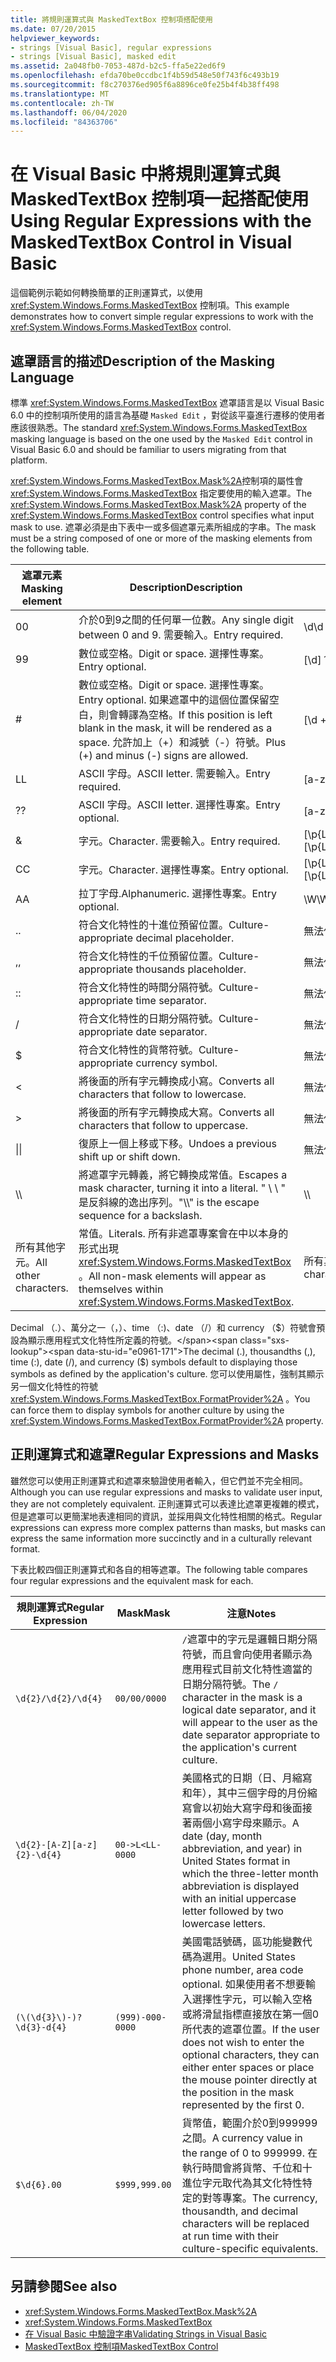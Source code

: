 ```yaml
---
title: 將規則運算式與 MaskedTextBox 控制項搭配使用
ms.date: 07/20/2015
helpviewer_keywords:
- strings [Visual Basic], regular expressions
- strings [Visual Basic], masked edit
ms.assetid: 2a048fb0-7053-487d-b2c5-ffa5e22ed6f9
ms.openlocfilehash: efda70be0ccdbc1f4b59d548e50f743f6c493b19
ms.sourcegitcommit: f8c270376ed905f6a8896ce0fe25b4f4b38ff498
ms.translationtype: MT
ms.contentlocale: zh-TW
ms.lasthandoff: 06/04/2020
ms.locfileid: "84363706"
---
```

# <a name="using-regular-expressions-with-the-maskedtextbox-control-in-visual-basic"></a><span data-ttu-id="e0961-102">在 Visual Basic 中將規則運算式與 MaskedTextBox 控制項一起搭配使用</span><span class="sxs-lookup"><span data-stu-id="e0961-102">Using Regular Expressions with the MaskedTextBox Control in Visual Basic</span></span>
<span data-ttu-id="e0961-103">這個範例示範如何轉換簡單的正則運算式，以使用 <xref:System.Windows.Forms.MaskedTextBox> 控制項。</span><span class="sxs-lookup"><span data-stu-id="e0961-103">This example demonstrates how to convert simple regular expressions to work with the <xref:System.Windows.Forms.MaskedTextBox> control.</span></span>  
  
## <a name="description-of-the-masking-language"></a><span data-ttu-id="e0961-104">遮罩語言的描述</span><span class="sxs-lookup"><span data-stu-id="e0961-104">Description of the Masking Language</span></span>  
 <span data-ttu-id="e0961-105">標準 <xref:System.Windows.Forms.MaskedTextBox> 遮罩語言是以 Visual Basic 6.0 中的控制項所使用的語言為基礎 `Masked Edit` ，對從該平臺進行遷移的使用者應該很熟悉。</span><span class="sxs-lookup"><span data-stu-id="e0961-105">The standard <xref:System.Windows.Forms.MaskedTextBox> masking language is based on the one used by the `Masked Edit` control in Visual Basic 6.0 and should be familiar to users migrating from that platform.</span></span>  
  
 <span data-ttu-id="e0961-106"><xref:System.Windows.Forms.MaskedTextBox.Mask%2A>控制項的屬性會 <xref:System.Windows.Forms.MaskedTextBox> 指定要使用的輸入遮罩。</span><span class="sxs-lookup"><span data-stu-id="e0961-106">The <xref:System.Windows.Forms.MaskedTextBox.Mask%2A> property of the <xref:System.Windows.Forms.MaskedTextBox> control specifies what input mask to use.</span></span> <span data-ttu-id="e0961-107">遮罩必須是由下表中一或多個遮罩元素所組成的字串。</span><span class="sxs-lookup"><span data-stu-id="e0961-107">The mask must be a string composed of one or more of the masking elements from the following table.</span></span>  
  
|<span data-ttu-id="e0961-108">遮罩元素</span><span class="sxs-lookup"><span data-stu-id="e0961-108">Masking element</span></span>|<span data-ttu-id="e0961-109">Description</span><span class="sxs-lookup"><span data-stu-id="e0961-109">Description</span></span>|<span data-ttu-id="e0961-110">正則運算式元素</span><span class="sxs-lookup"><span data-stu-id="e0961-110">Regular expression element</span></span>|  
|---------------------|-----------------|--------------------------------|  
|<span data-ttu-id="e0961-111">0</span><span class="sxs-lookup"><span data-stu-id="e0961-111">0</span></span>|<span data-ttu-id="e0961-112">介於0到9之間的任何單一位數。</span><span class="sxs-lookup"><span data-stu-id="e0961-112">Any single digit between 0 and 9.</span></span> <span data-ttu-id="e0961-113">需要輸入。</span><span class="sxs-lookup"><span data-stu-id="e0961-113">Entry required.</span></span>|<span data-ttu-id="e0961-114">\d</span><span class="sxs-lookup"><span data-stu-id="e0961-114">\d</span></span>|  
|<span data-ttu-id="e0961-115">9</span><span class="sxs-lookup"><span data-stu-id="e0961-115">9</span></span>|<span data-ttu-id="e0961-116">數位或空格。</span><span class="sxs-lookup"><span data-stu-id="e0961-116">Digit or space.</span></span> <span data-ttu-id="e0961-117">選擇性專案。</span><span class="sxs-lookup"><span data-stu-id="e0961-117">Entry optional.</span></span>|<span data-ttu-id="e0961-118">[\d]？</span><span class="sxs-lookup"><span data-stu-id="e0961-118">[ \d]?</span></span>|  
|#|<span data-ttu-id="e0961-119">數位或空格。</span><span class="sxs-lookup"><span data-stu-id="e0961-119">Digit or space.</span></span> <span data-ttu-id="e0961-120">選擇性專案。</span><span class="sxs-lookup"><span data-stu-id="e0961-120">Entry optional.</span></span> <span data-ttu-id="e0961-121">如果遮罩中的這個位置保留空白，則會轉譯為空格。</span><span class="sxs-lookup"><span data-stu-id="e0961-121">If this position is left blank in the mask, it will be rendered as a space.</span></span> <span data-ttu-id="e0961-122">允許加上（+）和減號（-）符號。</span><span class="sxs-lookup"><span data-stu-id="e0961-122">Plus (+) and minus (-) signs are allowed.</span></span>|<span data-ttu-id="e0961-123">[\d +-]？</span><span class="sxs-lookup"><span data-stu-id="e0961-123">[ \d+-]?</span></span>|  
|<span data-ttu-id="e0961-124">L</span><span class="sxs-lookup"><span data-stu-id="e0961-124">L</span></span>|<span data-ttu-id="e0961-125">ASCII 字母。</span><span class="sxs-lookup"><span data-stu-id="e0961-125">ASCII letter.</span></span> <span data-ttu-id="e0961-126">需要輸入。</span><span class="sxs-lookup"><span data-stu-id="e0961-126">Entry required.</span></span>|<span data-ttu-id="e0961-127">[a-zA-Z]</span><span class="sxs-lookup"><span data-stu-id="e0961-127">[a-zA-Z]</span></span>|  
|<span data-ttu-id="e0961-128">?</span><span class="sxs-lookup"><span data-stu-id="e0961-128">?</span></span>|<span data-ttu-id="e0961-129">ASCII 字母。</span><span class="sxs-lookup"><span data-stu-id="e0961-129">ASCII letter.</span></span> <span data-ttu-id="e0961-130">選擇性專案。</span><span class="sxs-lookup"><span data-stu-id="e0961-130">Entry optional.</span></span>|<span data-ttu-id="e0961-131">[a-zA-Z]？</span><span class="sxs-lookup"><span data-stu-id="e0961-131">[a-zA-Z]?</span></span>|  
|&|<span data-ttu-id="e0961-132">字元。</span><span class="sxs-lookup"><span data-stu-id="e0961-132">Character.</span></span> <span data-ttu-id="e0961-133">需要輸入。</span><span class="sxs-lookup"><span data-stu-id="e0961-133">Entry required.</span></span>|<span data-ttu-id="e0961-134">[\p{Ll}\p{Lu}\p{Lt}\p{Lm}\p{Lo}]</span><span class="sxs-lookup"><span data-stu-id="e0961-134">[\p{Ll}\p{Lu}\p{Lt}\p{Lm}\p{Lo}]</span></span>|  
|<span data-ttu-id="e0961-135">C</span><span class="sxs-lookup"><span data-stu-id="e0961-135">C</span></span>|<span data-ttu-id="e0961-136">字元。</span><span class="sxs-lookup"><span data-stu-id="e0961-136">Character.</span></span> <span data-ttu-id="e0961-137">選擇性專案。</span><span class="sxs-lookup"><span data-stu-id="e0961-137">Entry optional.</span></span>|<span data-ttu-id="e0961-138">[\p{Ll}\p{Lu}\p{Lt}\p{Lm}\p{Lo}]?</span><span class="sxs-lookup"><span data-stu-id="e0961-138">[\p{Ll}\p{Lu}\p{Lt}\p{Lm}\p{Lo}]?</span></span>|  
|<span data-ttu-id="e0961-139">A</span><span class="sxs-lookup"><span data-stu-id="e0961-139">A</span></span>|<span data-ttu-id="e0961-140">拉丁字母.</span><span class="sxs-lookup"><span data-stu-id="e0961-140">Alphanumeric.</span></span> <span data-ttu-id="e0961-141">選擇性專案。</span><span class="sxs-lookup"><span data-stu-id="e0961-141">Entry optional.</span></span>|<span data-ttu-id="e0961-142">\W</span><span class="sxs-lookup"><span data-stu-id="e0961-142">\W</span></span>|  
|<span data-ttu-id="e0961-143">.</span><span class="sxs-lookup"><span data-stu-id="e0961-143">.</span></span>|<span data-ttu-id="e0961-144">符合文化特性的十進位預留位置。</span><span class="sxs-lookup"><span data-stu-id="e0961-144">Culture-appropriate decimal placeholder.</span></span>|<span data-ttu-id="e0961-145">無法使用。</span><span class="sxs-lookup"><span data-stu-id="e0961-145">Not available.</span></span>|  
|<span data-ttu-id="e0961-146">,</span><span class="sxs-lookup"><span data-stu-id="e0961-146">,</span></span>|<span data-ttu-id="e0961-147">符合文化特性的千位預留位置。</span><span class="sxs-lookup"><span data-stu-id="e0961-147">Culture-appropriate thousands placeholder.</span></span>|<span data-ttu-id="e0961-148">無法使用。</span><span class="sxs-lookup"><span data-stu-id="e0961-148">Not available.</span></span>|  
|<span data-ttu-id="e0961-149">:</span><span class="sxs-lookup"><span data-stu-id="e0961-149">:</span></span>|<span data-ttu-id="e0961-150">符合文化特性的時間分隔符號。</span><span class="sxs-lookup"><span data-stu-id="e0961-150">Culture-appropriate time separator.</span></span>|<span data-ttu-id="e0961-151">無法使用。</span><span class="sxs-lookup"><span data-stu-id="e0961-151">Not available.</span></span>|  
|/|<span data-ttu-id="e0961-152">符合文化特性的日期分隔符號。</span><span class="sxs-lookup"><span data-stu-id="e0961-152">Culture-appropriate date separator.</span></span>|<span data-ttu-id="e0961-153">無法使用。</span><span class="sxs-lookup"><span data-stu-id="e0961-153">Not available.</span></span>|  
|$|<span data-ttu-id="e0961-154">符合文化特性的貨幣符號。</span><span class="sxs-lookup"><span data-stu-id="e0961-154">Culture-appropriate currency symbol.</span></span>|<span data-ttu-id="e0961-155">無法使用。</span><span class="sxs-lookup"><span data-stu-id="e0961-155">Not available.</span></span>|  
|\<|<span data-ttu-id="e0961-156">將後面的所有字元轉換成小寫。</span><span class="sxs-lookup"><span data-stu-id="e0961-156">Converts all characters that follow to lowercase.</span></span>|<span data-ttu-id="e0961-157">無法使用。</span><span class="sxs-lookup"><span data-stu-id="e0961-157">Not available.</span></span>|  
|>|<span data-ttu-id="e0961-158">將後面的所有字元轉換成大寫。</span><span class="sxs-lookup"><span data-stu-id="e0961-158">Converts all characters that follow to uppercase.</span></span>|<span data-ttu-id="e0961-159">無法使用。</span><span class="sxs-lookup"><span data-stu-id="e0961-159">Not available.</span></span>|  
|<span data-ttu-id="e0961-160">&#124;</span><span class="sxs-lookup"><span data-stu-id="e0961-160">&#124;</span></span>|<span data-ttu-id="e0961-161">復原上一個上移或下移。</span><span class="sxs-lookup"><span data-stu-id="e0961-161">Undoes a previous shift up or shift down.</span></span>|<span data-ttu-id="e0961-162">無法使用。</span><span class="sxs-lookup"><span data-stu-id="e0961-162">Not available.</span></span>|  
|<span data-ttu-id="e0961-163">&#92;</span><span class="sxs-lookup"><span data-stu-id="e0961-163">&#92;</span></span>|<span data-ttu-id="e0961-164">將遮罩字元轉義，將它轉換成常值。</span><span class="sxs-lookup"><span data-stu-id="e0961-164">Escapes a mask character, turning it into a literal.</span></span> <span data-ttu-id="e0961-165">" \\ \\ " 是反斜線的逸出序列。</span><span class="sxs-lookup"><span data-stu-id="e0961-165">"\\\\" is the escape sequence for a backslash.</span></span>|<span data-ttu-id="e0961-166">&#92;</span><span class="sxs-lookup"><span data-stu-id="e0961-166">&#92;</span></span>|  
|<span data-ttu-id="e0961-167">所有其他字元。</span><span class="sxs-lookup"><span data-stu-id="e0961-167">All other characters.</span></span>|<span data-ttu-id="e0961-168">常值。</span><span class="sxs-lookup"><span data-stu-id="e0961-168">Literals.</span></span> <span data-ttu-id="e0961-169">所有非遮罩專案會在中以本身的形式出現 <xref:System.Windows.Forms.MaskedTextBox> 。</span><span class="sxs-lookup"><span data-stu-id="e0961-169">All non-mask elements will appear as themselves within <xref:System.Windows.Forms.MaskedTextBox>.</span></span>|<span data-ttu-id="e0961-170">所有其他字元。</span><span class="sxs-lookup"><span data-stu-id="e0961-170">All other characters.</span></span>|  
  
 <span data-ttu-id="e0961-171">Decimal （.）、萬分之一（，）、time （:)、date （/）和 currency （$）符號會預設為顯示應用程式文化特性所定義的符號。</span><span class="sxs-lookup"><span data-stu-id="e0961-171">The decimal (.), thousandths (,), time (:), date (/), and currency ($) symbols default to displaying those symbols as defined by the application's culture.</span></span> <span data-ttu-id="e0961-172">您可以使用屬性，強制其顯示另一個文化特性的符號 <xref:System.Windows.Forms.MaskedTextBox.FormatProvider%2A> 。</span><span class="sxs-lookup"><span data-stu-id="e0961-172">You can force them to display symbols for another culture by using the <xref:System.Windows.Forms.MaskedTextBox.FormatProvider%2A> property.</span></span>  
  
## <a name="regular-expressions-and-masks"></a><span data-ttu-id="e0961-173">正則運算式和遮罩</span><span class="sxs-lookup"><span data-stu-id="e0961-173">Regular Expressions and Masks</span></span>  
 <span data-ttu-id="e0961-174">雖然您可以使用正則運算式和遮罩來驗證使用者輸入，但它們並不完全相同。</span><span class="sxs-lookup"><span data-stu-id="e0961-174">Although you can use regular expressions and masks to validate user input, they are not completely equivalent.</span></span> <span data-ttu-id="e0961-175">正則運算式可以表達比遮罩更複雜的模式，但是遮罩可以更簡潔地表達相同的資訊，並採用與文化特性相關的格式。</span><span class="sxs-lookup"><span data-stu-id="e0961-175">Regular expressions can express more complex patterns than masks, but masks can express the same information more succinctly and in a culturally relevant format.</span></span>  
  
 <span data-ttu-id="e0961-176">下表比較四個正則運算式和各自的相等遮罩。</span><span class="sxs-lookup"><span data-stu-id="e0961-176">The following table compares four regular expressions and the equivalent mask for each.</span></span>  
  
|<span data-ttu-id="e0961-177">規則運算式</span><span class="sxs-lookup"><span data-stu-id="e0961-177">Regular Expression</span></span>|<span data-ttu-id="e0961-178">Mask</span><span class="sxs-lookup"><span data-stu-id="e0961-178">Mask</span></span>|<span data-ttu-id="e0961-179">注意</span><span class="sxs-lookup"><span data-stu-id="e0961-179">Notes</span></span>|  
|------------------------|----------|-----------|  
|`\d{2}/\d{2}/\d{4}`|`00/00/0000`|<span data-ttu-id="e0961-180">`/`遮罩中的字元是邏輯日期分隔符號，而且會向使用者顯示為應用程式目前文化特性適當的日期分隔符號。</span><span class="sxs-lookup"><span data-stu-id="e0961-180">The `/` character in the mask is a logical date separator, and it will appear to the user as the date separator appropriate to the application's current culture.</span></span>|  
|`\d{2}-[A-Z][a-z]{2}-\d{4}`|`00->L<LL-0000`|<span data-ttu-id="e0961-181">美國格式的日期（日、月縮寫和年），其中三個字母的月份縮寫會以初始大寫字母和後面接著兩個小寫字母來顯示。</span><span class="sxs-lookup"><span data-stu-id="e0961-181">A date (day, month abbreviation, and year) in United States format in which the three-letter month abbreviation is displayed with an initial uppercase letter followed by two lowercase letters.</span></span>|  
|`(\(\d{3}\)-)?\d{3}-d{4}`|`(999)-000-0000`|<span data-ttu-id="e0961-182">美國電話號碼，區功能變數代碼為選用。</span><span class="sxs-lookup"><span data-stu-id="e0961-182">United States phone number, area code optional.</span></span> <span data-ttu-id="e0961-183">如果使用者不想要輸入選擇性字元，可以輸入空格或將滑鼠指標直接放在第一個0所代表的遮罩位置。</span><span class="sxs-lookup"><span data-stu-id="e0961-183">If the user does not wish to enter the optional characters, they can either enter spaces or place the mouse pointer directly at the position in the mask represented by the first 0.</span></span>|  
|`$\d{6}.00`|`$999,999.00`|<span data-ttu-id="e0961-184">貨幣值，範圍介於0到999999之間。</span><span class="sxs-lookup"><span data-stu-id="e0961-184">A currency value in the range of 0 to 999999.</span></span> <span data-ttu-id="e0961-185">在執行時間會將貨幣、千位和十進位字元取代為其文化特性特定的對等專案。</span><span class="sxs-lookup"><span data-stu-id="e0961-185">The currency, thousandth, and decimal characters will be replaced at run time with their culture-specific equivalents.</span></span>|  
  
## <a name="see-also"></a><span data-ttu-id="e0961-186">另請參閱</span><span class="sxs-lookup"><span data-stu-id="e0961-186">See also</span></span>

- <xref:System.Windows.Forms.MaskedTextBox.Mask%2A>
- <xref:System.Windows.Forms.MaskedTextBox>
- [<span data-ttu-id="e0961-187">在 Visual Basic 中驗證字串</span><span class="sxs-lookup"><span data-stu-id="e0961-187">Validating Strings in Visual Basic</span></span>](validating-strings.md)
- [<span data-ttu-id="e0961-188">MaskedTextBox 控制項</span><span class="sxs-lookup"><span data-stu-id="e0961-188">MaskedTextBox Control</span></span>](../../../../framework/winforms/controls/maskedtextbox-control-windows-forms.md)

